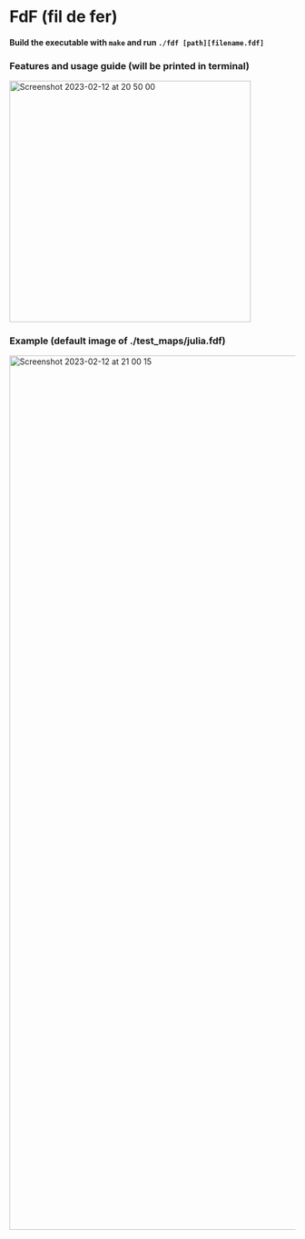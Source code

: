 # FdF (fil de fer)

#### Build the executable with `make` and run `./fdf [path][filename.fdf]`



### Features and usage guide (will be printed in terminal) 



<img width="425" alt="Screenshot 2023-02-12 at 20 50 00" src="https://user-images.githubusercontent.com/107943961/218333598-eaf7ccc0-b651-4d9b-8905-f57a7e0db72d.png">




### Example (default image of ./test_maps/julia.fdf)



<img width="1540" alt="Screenshot 2023-02-12 at 21 00 15" src="https://user-images.githubusercontent.com/107943961/218334092-5d4a1aed-91d3-4749-9e80-53ddaba5dc66.png">
